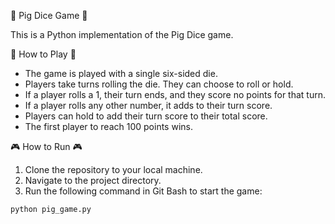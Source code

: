 :pig: Pig Dice Game :pig:

This is a Python implementation of the Pig Dice game.

:game_die: How to Play :game_die:

- The game is played with a single six-sided die.
- Players take turns rolling the die. They can choose to roll or hold.
- If a player rolls a 1, their turn ends, and they score no points for that turn.
- If a player rolls any other number, it adds to their turn score.
- Players can hold to add their turn score to their total score.
- The first player to reach 100 points wins.

:video_game: How to Run :video_game:

1. Clone the repository to your local machine.
2. Navigate to the project directory.
3. Run the following command in Git Bash to start the game:

```bash
python pig_game.py
